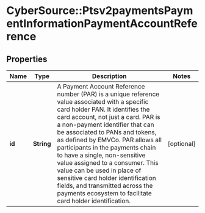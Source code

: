 # CyberSource::Ptsv2paymentsPaymentInformationPaymentAccountReference

## Properties
Name | Type | Description | Notes
------------ | ------------- | ------------- | -------------
**id** | **String** | A Payment Account Reference number (PAR) is a unique reference value associated with a specific card holder PAN. It identifies the card account, not just a card. PAR is a non-payment identifier that can be associated to PANs and tokens, as defined by EMVCo. PAR allows all participants in the payments chain to have a single, non-sensitive value assigned to a consumer. This value can be used in place of sensitive card holder identification fields, and transmitted across the payments ecosystem to facilitate card holder identification.  | [optional] 


